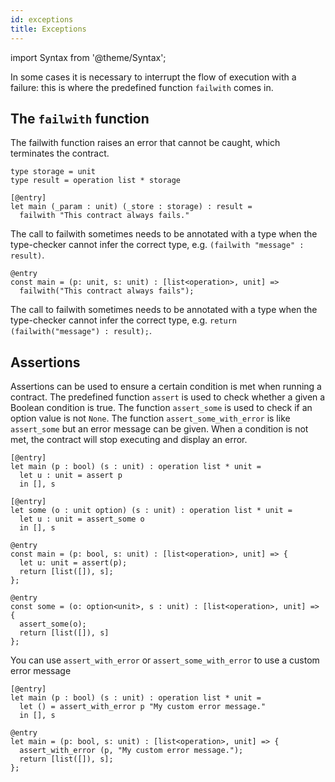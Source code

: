 ```yaml
---
id: exceptions
title: Exceptions
---
```


import Syntax from '@theme/Syntax';

In some cases it is necessary to interrupt the flow of execution with
a failure: this is where the predefined function `failwith` comes in.

## The `failwith` function

The failwith function raises an error that cannot be caught, which
terminates the contract.

<Syntax syntax="cameligo">

```cameligo group=failwith
type storage = unit
type result = operation list * storage

[@entry]
let main (_param : unit) (_store : storage) : result =
  failwith "This contract always fails."
```

The call to failwith sometimes needs to be annotated with a type when the type-checker cannot infer the correct type, e.g. `(failwith "message" : result)`.

</Syntax>

<Syntax syntax="jsligo">

```jsligo group=failwith
@entry
const main = (p: unit, s: unit) : [list<operation>, unit] =>
  failwith("This contract always fails");
```

The call to failwith sometimes needs to be annotated with a type when the type-checker cannot infer the correct type, e.g. `return (failwith("message") : result);`.

</Syntax>

## Assertions

Assertions can be used to ensure a certain condition is met when
running a contract. The predefined function `assert` is used to check
whether a given a Boolean condition is true. The function
`assert_some` is used to check if an option value is not `None`. The
function `assert_some_with_error` is like `assert_some` but an error
message can be given. When a condition is not met, the contract will
stop executing and display an error.

<Syntax syntax="cameligo">

```cameligo group=failwith_alt
[@entry]
let main (p : bool) (s : unit) : operation list * unit =
  let u : unit = assert p
  in [], s

[@entry]
let some (o : unit option) (s : unit) : operation list * unit =
  let u : unit = assert_some o
  in [], s
```

</Syntax>

<Syntax syntax="jsligo">

```jsligo group=failwith_alt
@entry
const main = (p: bool, s: unit) : [list<operation>, unit] => {
  let u: unit = assert(p);
  return [list([]), s];
};

@entry
const some = (o: option<unit>, s : unit) : [list<operation>, unit] => {
  assert_some(o);
  return [list([]), s]
};
```

</Syntax>

You can use `assert_with_error` or `assert_some_with_error` to use a custom error message

<Syntax syntax="cameligo">

```cameligo group=failwith_assert_with_error
[@entry]
let main (p : bool) (s : unit) : operation list * unit =
  let () = assert_with_error p "My custom error message."
  in [], s
```

</Syntax>

<Syntax syntax="jsligo">

```jsligo group=failwith_assert_with_error
@entry
let main = (p: bool, s: unit) : [list<operation>, unit] => {
  assert_with_error (p, "My custom error message.");
  return [list([]), s];
};
```

</Syntax>

<!-- updated use of entry -->